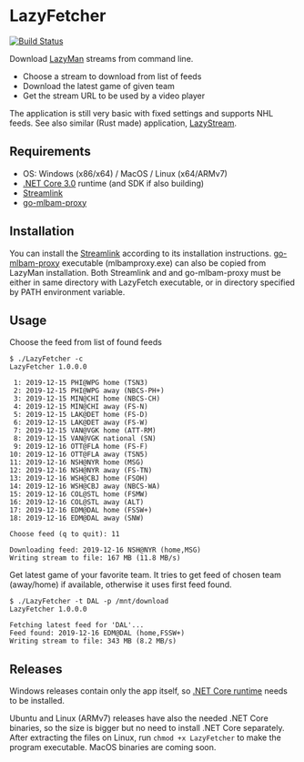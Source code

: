 # LazyFetcher
[![Build Status](https://dev.azure.com/rhdpin/rhdpin/_apis/build/status/rhdpin.lazyfetcher?branchName=master)](https://dev.azure.com/rhdpin/rhdpin/_build/latest?definitionId=1&branchName=master)

Download [LazyMan](https://github.com/StevensNJD4/LazyMan) streams from command line. 

* Choose a stream to download from list of feeds
* Download the latest game of given team
* Get the stream URL to be used by a video player

The application is still very basic with fixed settings and supports NHL feeds. See also similar (Rust made) application, [LazyStream](https://github.com/tarkah/lazystream). 

## Requirements 
* OS: Windows (x86/x64) / MacOS / Linux (x64/ARMv7)
* [.NET Core 3.0](https://dotnet.microsoft.com/download/dotnet-core/3.0) runtime (and SDK if also building)
* [Streamlink](https://github.com/streamlink/streamlink)
* [go-mlbam-proxy](https://github.com/jwallet/go-mlbam-proxy)

## Installation
You can install the [Streamlink](https://github.com/streamlink/streamlink) according to its installation instructions. [go-mlbam-proxy](https://github.com/jwallet/go-mlbam-proxy) executable (mlbamproxy.exe) can also be copied from LazyMan installation. Both Streamlink and and go-mlbam-proxy must be either in same directory with LazyFetch executable, or in directory specified by PATH environment variable.

## Usage
Choose the feed from list of found feeds
```
$ ./LazyFetcher -c
LazyFetcher 1.0.0.0

 1: 2019-12-15 PHI@WPG home (TSN3)
 2: 2019-12-15 PHI@WPG away (NBCS-PH+)
 3: 2019-12-15 MIN@CHI home (NBCS-CH)
 4: 2019-12-15 MIN@CHI away (FS-N)
 5: 2019-12-15 LAK@DET home (FS-D)
 6: 2019-12-15 LAK@DET away (FS-W)
 7: 2019-12-15 VAN@VGK home (ATT-RM)
 8: 2019-12-15 VAN@VGK national (SN)
 9: 2019-12-16 OTT@FLA home (FS-F)
10: 2019-12-16 OTT@FLA away (TSN5)
11: 2019-12-16 NSH@NYR home (MSG)
12: 2019-12-16 NSH@NYR away (FS-TN)
13: 2019-12-16 WSH@CBJ home (FSOH)
14: 2019-12-16 WSH@CBJ away (NBCS-WA)
15: 2019-12-16 COL@STL home (FSMW)
16: 2019-12-16 COL@STL away (ALT)
17: 2019-12-16 EDM@DAL home (FSSW+)
18: 2019-12-16 EDM@DAL away (SNW)

Choose feed (q to quit): 11

Downloading feed: 2019-12-16 NSH@NYR (home,MSG)
Writing stream to file: 167 MB (11.8 MB/s)
```
Get latest game of your favorite team. It tries to get feed of chosen team (away/home) if available, otherwise it uses first feed found.
```
$ ./LazyFetcher -t DAL -p /mnt/download
LazyFetcher 1.0.0.0

Fetching latest feed for 'DAL'...
Feed found: 2019-12-16 EDM@DAL (home,FSSW+)
Writing stream to file: 343 MB (8.2 MB/s)
```
## Releases
Windows releases contain only the app itself, so [.NET Core runtime](https://dotnet.microsoft.com/download/dotnet-core/3.0) needs to be installed. 

Ubuntu and Linux (ARMv7) releases have also the needed .NET Core binaries, so the size is bigger but no need to install .NET Core separately. After extracting the files on Linux, run `chmod +x LazyFetcher` to make the program executable. MacOS binaries are coming soon.